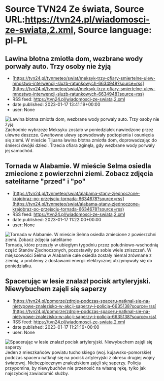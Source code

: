 # Source TVN24 Ze świata, Source URL:https://tvn24.pl/wiadomosci-ze-swiata,2.xml, Source language: pl-PL

## Lawina błotna zmiotła dom, wezbrane wody porwały auto. Trzy osoby nie żyją
 - [https://tvn24.pl/tvnmeteo/swiat/meksyk-trzy-ofiary-smiertelne-ulew-mnostwo-interwencji-sluzb-ratunkowych-6634948?source=rss](https://tvn24.pl/tvnmeteo/swiat/meksyk-trzy-ofiary-smiertelne-ulew-mnostwo-interwencji-sluzb-ratunkowych-6634948?source=rss)
 - RSS feed: https://tvn24.pl/wiadomosci-ze-swiata,2.xml
 - date published: 2023-01-17 13:41:19+00:00
 - user: None

<img alt="Lawina błotna zmiotła dom, wezbrane wody porwały auto. Trzy osoby nie żyją" src="https://tvn24.pl/tvnmeteo/najnowsze/cdn-zdjecie-qpzj2f-ulewy-w-meksyku-6634950/alternates/LANDSCAPE_1280" />
    Zachodnie wybrzeże Meksyku zostało w poniedziałek nawiedzone przez ulewne deszcze. Gwałtowne ulewy spowodowały podtopienia i osunięcia się ziemi. W mieście Tijuana lawina błotna zmiotła dom, doprowadzając do śmierci dwójki dzieci. Trzecia ofiara zginęła, gdy wezbrane wody porwały jej samochód.

## Tornada w Alabamie. W mieście Selma osiedla zmiecione z powierzchni ziemi. Zobacz zdjęcia satelitarne "przed" i "po"
 - [https://tvn24.pl/tvnmeteo/swiat/alabama-stany-zjednoczone-krajobraz-po-przejsciu-tornada-6634678?source=rss](https://tvn24.pl/tvnmeteo/swiat/alabama-stany-zjednoczone-krajobraz-po-przejsciu-tornada-6634678?source=rss)
 - RSS feed: https://tvn24.pl/wiadomosci-ze-swiata,2.xml
 - date published: 2023-01-17 11:22:00+00:00
 - user: None

<img alt="Tornada w Alabamie. W mieście Selma osiedla zmiecione z powierzchni ziemi. Zobacz zdjęcia satelitarne " src="https://tvn24.pl/tvnmeteo/najnowsze/cdn-zdjecie-yb8bqr-zniszczenia-w-alabamie-po-przejsciu-tornad-6629107/alternates/LANDSCAPE_1280" />
    Tornada, które przeszły w ubiegłym tygodniu przez południowo-wschodnią część Stanów Zjednoczonych, pozostawiły po sobie wiele zniszczeń. W miejscowości Selma w Alabamie całe osiedla zostały niemal zrównane z ziemią, a problemy z dostawami energii elektrycznej utrzymywały się do poniedziałku.

## Spacerując w lesie znalazł pocisk artyleryjski. Niewybuchem zajęli się saperzy
 - [https://tvn24.pl/pomorze/zdroje-podczas-spaceru-natknal-sie-na-nietypowe-znalezisko-w-akcji-saperzy-i-policja-6635138?source=rss](https://tvn24.pl/pomorze/zdroje-podczas-spaceru-natknal-sie-na-nietypowe-znalezisko-w-akcji-saperzy-i-policja-6635138?source=rss)
 - RSS feed: https://tvn24.pl/wiadomosci-ze-swiata,2.xml
 - date published: 2023-01-17 11:21:16+00:00
 - user: None

<img alt="Spacerując w lesie znalazł pocisk artyleryjski. Niewybuchem zajęli się saperzy" src="https://tvn24.pl/najnowsze/cdn-zdjecie-2l14fy-niewybuch-z-czasow-ii-wojny-swiatowej-znaleziono-na-terenie-lesnym-6635119/alternates/LANDSCAPE_1280" />
    Jeden z mieszkańców powiatu tucholskiego (woj. kujawsko-pomorskie) podczas spaceru natknął się na pocisk artyleryjski z okresu drugiej wojny światowej. Niebezpiecznym znaleziskiem zajęli się saperzy. Policja przypomina, by niewybuchów nie przenosić na własną rękę, tylko jak najszybciej zawiadomić służby.
